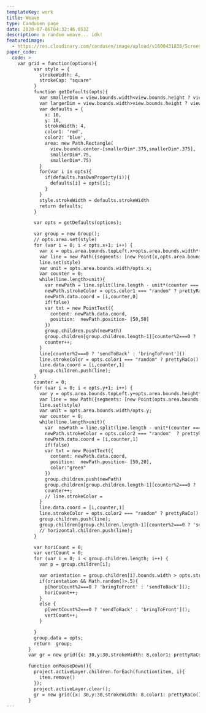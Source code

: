 ```yaml
---
templateKey: work
title: Weave
type: Candusen page
date: 2020-07-06T04:32:46.053Z
description: a random weave... idk!
featuredimage:
  - https://res.cloudinary.com/candusen/image/upload/v1600431838/Screen_Shot_2020-09-17_at_6.53.50_PM_bosgyq.png
paper_code:
  code: >
    var grid = function(options){
          var style = {
            strokeWidth: 4,
            strokeCap: "square"
          }
          function getDefaults(opts){
            var smallerDim = view.bounds.width<view.bounds.height ? view.bounds.width : view.bounds.height;
            var largerDim = view.bounds.width>view.bounds.height ? view.bounds.width : view.bounds.height;
            var defaults = {
              x: 10,
              y: 10,
              strokeWidth: 4,
              color1: 'red',
              color2: 'blue',
              area: new Path.Rectangle(
                view.bounds.center-[smallerDim*.375,smallerDim*.375],
                smallerDim*.75,
                smallerDim*.75)
            }
            for(var i in opts){
              if(defaults.hasOwnProperty(i)){
                defaults[i] = opts[i];
              }
            }
            style.strokeWidth = defaults.strokeWidth
            return defaults;
          }

          var opts = getDefaults(options);

          var group = new Group();
          // opts.area.set(style)
          for (var i = 0; i < opts.x+1; i++) {
            var x = opts.area.bounds.topLeft.x+opts.area.bounds.width*(i/opts.x)
            var line = new Path({segments: [new Point(x,opts.area.bounds.y),new Point(x,opts.area.bounds.y+opts.area.bounds.height)]})
            line.set(style)
            var unit = opts.area.bounds.width/opts.x;
            var counter = 0;
            while(line.length>unit){
              var newPath = line.split(line.length - unit*(counter === 0 ? .5 : 1));
              newPath.strokeColor = opts.color1 === "random" ? prettyRaCo() : opts.color1
              newPath.data.coord = [i,counter,0]
              if(false)
              var txt = new PointText({
                content: newPath.data.coord,
                position:  newPath.position- [50,50]
              })
              group.children.push(newPath)
              group.children[group.children.length-1][counter%2===0 ? 'bringToFront' : 'sendToBack']();
              counter++;
            }
            line[counter%2===0 ? 'sendToBack' : 'bringToFront']()
            line.strokeColor = opts.color1 === "random" ? prettyRaCo() : opts.color1
            line.data.coord = [i,counter,1]
            group.children.push(line);
          }
          counter = 0;
          for (var i = 0; i < opts.y+1; i++) {
            var y = opts.area.bounds.topLeft.y+opts.area.bounds.height*(i/opts.y)
            var line = new Path({segments: [new Point(opts.area.bounds.x,y),new Point(opts.area.bounds.x+opts.area.bounds.width,y)]})
            line.set(style)
            var unit = opts.area.bounds.width/opts.y;
            var counter = 0;
            while(line.length>unit){
              var  newPath = line.split(line.length - unit*(counter === 0 ? .5 : 1));
              newPath.strokeColor = opts.color2 === "random"  ? prettyRaCo() : opts.color2
              newPath.data.coord = [i,counter,1]
              if(false)
              var txt = new PointText({
                content: newPath.data.coord,
                position:  newPath.position- [50,20],
                color:"green"
              })
              group.children.push(newPath)
              group.children[group.children.length-1][counter%2===0 ? 'sendToBack' : 'bringToFront']();
              counter++;
              // line.strokeColor =
            }
            line.data.coord = [i,counter,1]
            line.strokeColor = opts.color2 === "random" ? prettyRaCo() : opts.color2
            group.children.push(line);
            group.children[group.children.length-1][counter%2===0 ? 'sendToBack' : 'bringToFront']();
            // horizontal.children.push(line);
          }

          var horiCount = 0;
          var vertCount = 0;
          for (var i = 0; i < group.children.length; i++) {
            var p = group.children[i];

            var orientation = group.children[i].bounds.width > opts.strokeWidth
            if(orientation && Math.random()>.5){
              p[horiCount%2===0 ? 'bringToFront' : 'sendToBack']();
              horiCount++;
            }
            else {
              p[vertCount%2===0 ? 'sendToBack' : 'bringToFront']();
              vertCount++;
            }

          }
          group.data = opts;
          return  group;
        }
        var gr = new grid({x: 30,y:30,strokeWidth: 8,color1: prettyRaCo(),color2: prettyRaCo()});

        function onMouseDown(){
          project.activeLayer.children.forEach(function(item, i){
            item.remove()
          });
          project.activeLayer.clear();
          gr = new grid({x: 30,y:30,strokeWidth: 8,color1: prettyRaCo(),color2: prettyRaCo()});
        }
---
```

